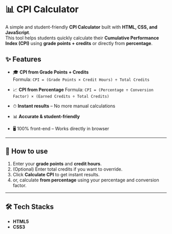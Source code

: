 # 📊 CPI Calculator

A simple and student-friendly **CPI Calculator** built with **HTML, CSS, and JavaScript**.  
This tool helps students quickly calculate their **Cumulative Performance Index (CPI)** using **grade points + credits** or directly from **percentage**.

## ✨ Features
- 🎓 **CPI from Grade Points + Credits**  
  Formula: `CPI = (Grade Points × Credit Hours) ÷ Total Credits`

- 📈 **CPI from Percentage**
  Formula: `CPI = (Percentage ÷ Conversion Factor) × (Earned Credits ÷ Total Credits)`

- ⏱ **Instant results** – No more manual calculations
- 📊 **Accurate & student-friendly** 
- 🖥️ 100% front-end – Works directly in browser

---

## 🚀 How to use

1. Enter your **grade points** and **credit hours**.
2. (Optional) Enter total credits if you want to override.
3. Click **Calculate CPI** to get instant results.
4. or, calculate **from percentage** using your percentage and conversion factor.

---
## 🛠️ Tech Stacks
- **HTML5**  
- **CSS3**
